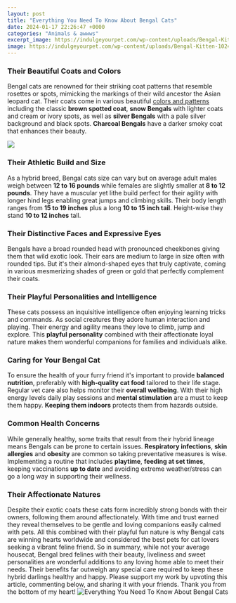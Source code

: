 ```yaml
---
layout: post
title: "Everything You Need To Know About Bengal Cats"
date: 2024-01-17 22:26:47 +0000
categories: "Animals & awwws"
excerpt_image: https://indulgeyourpet.com/wp-content/uploads/Bengal-Kitten-1024x517.png
image: https://indulgeyourpet.com/wp-content/uploads/Bengal-Kitten-1024x517.png
---
```


### Their Beautiful Coats and Colors
Bengal cats are renowned for their striking coat patterns that resemble rosettes or spots, mimicking the markings of their wild ancestor the Asian leopard cat. Their coats come in various beautiful [colors and patterns](https://fistore.mysenprints.com/collection/allain) including the classic **brown spotted coat**, **snow Bengals** with lighter coats and cream or ivory spots, as well as **silver Bengals** with a pale silver background and black spots. **Charcoal Bengals** have a darker smoky coat that enhances their beauty.  

![](https://www.cozycatfurniture.com/image/Bengal-Kitties.jpg)
### Their Athletic Build and Size
As a hybrid breed, Bengal cats size can vary but on average adult males weigh between **12 to 16 pounds** while females are slightly smaller at **8 to 12 pounds**. They have a muscular yet lithe build perfect for their agility with longer hind legs enabling great jumps and climbing skills. Their body length ranges from **15 to 19 inches** plus a long **10 to 15 inch tail**. Height-wise they stand **10 to 12 inches** tall.
### Their Distinctive Faces and Expressive Eyes
Bengals have a broad rounded head with pronounced cheekbones giving them that wild exotic look. Their ears are medium to large in size often with rounded tips. But it's their almond-shaped eyes that truly captivate, coming in various mesmerizing shades of green or gold that perfectly complement their coats.  
### Their Playful Personalities and Intelligence  
These cats possess an inquisitive intelligence often enjoying learning tricks and commands. As social creatures they adore human interaction and playing. Their energy and agility means they love to climb, jump and explore. This **playful personality** combined with their affectionate loyal nature makes them wonderful companions for families and individuals alike.
### Caring for Your Bengal Cat
To ensure the health of your furry friend it's important to provide **balanced nutrition**, preferably with **high-quality cat food** tailored to their life stage. Regular vet care also helps monitor their **overall wellbeing**. With their high energy levels daily play sessions and **mental stimulation** are a must to keep them happy. **Keeping them indoors** protects them from hazards outside.
### Common Health Concerns               
While generally healthy, some traits that result from their hybrid lineage means Bengals can be prone to certain issues. **Respiratory infections**, **skin allergies** and **obesity** are common so taking preventative measures is wise. Implementing a routine that includes **playtime**, **feeding at set times**, keeping vaccinations **up to date** and avoiding extreme weather/stress can go a long way in supporting their wellness. 
### Their Affectionate Natures
Despite their exotic coats these cats form incredibly strong bonds with their owners, following them around affectionately. With time and trust earned they reveal themselves to be gentle and loving companions easily calmed with pets. All this combined with their playful fun nature is why Bengal cats are winning hearts worldwide and considered the best pets for cat lovers seeking a vibrant feline friend.
So in summary, while not your average housecat, Bengal bred felines with their beauty, liveliness and sweet personalities are wonderful additions to any loving home able to meet their needs. Their benefits far outweigh any special care required to keep these hybrid darlings healthy and happy.
Please support my work by upvoting this article, commenting below, and sharing it with your friends. Thank you from the bottom of my heart!
![Everything You Need To Know About Bengal Cats](https://indulgeyourpet.com/wp-content/uploads/Bengal-Kitten-1024x517.png)